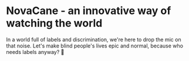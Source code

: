 # NovaCane - an innovative way of watching the world

In a world full of labels and discrimination, we're here to drop the mic on that noise. Let's make blind people's lives epic and normal, because who needs labels anyway? 🚀
